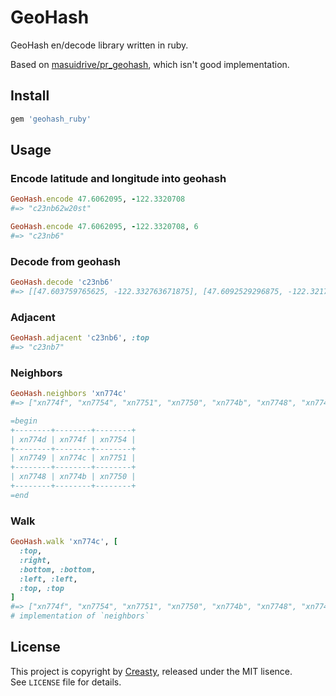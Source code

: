 GeoHash
=======

GeoHash en/decode library written in ruby.

Based on [masuidrive/pr_geohash](https://github.com/masuidrive/pr_geohash), which isn't good implementation.


Install
-------

```ruby
gem 'geohash_ruby'
```


Usage
-----

### Encode latitude and longitude into geohash

```ruby
GeoHash.encode 47.6062095, -122.3320708
#=> "c23nb62w20st"

GeoHash.encode 47.6062095, -122.3320708, 6
#=> "c23nb6"
```

### Decode from geohash

```ruby
GeoHash.decode 'c23nb6'
#=> [[47.603759765625, -122.332763671875], [47.6092529296875, -122.32177734375]]
```

### Adjacent

```ruby
GeoHash.adjacent 'c23nb6', :top
#=> "c23nb7"
```

### Neighbors

```ruby
GeoHash.neighbors 'xn774c'
#=> ["xn774f", "xn7754", "xn7751", "xn7750", "xn774b", "xn7748", "xn7749", "xn774d"]

=begin
+--------+--------+--------+
| xn774d | xn774f | xn7754 |
+--------+--------+--------+
| xn7749 | xn774c | xn7751 |
+--------+--------+--------+
| xn7748 | xn774b | xn7750 |
+--------+--------+--------+
=end
```

### Walk

```ruby
GeoHash.walk 'xn774c', [
  :top,
  :right,
  :bottom, :bottom,
  :left, :left,
  :top, :top
]
#=> ["xn774f", "xn7754", "xn7751", "xn7750", "xn774b", "xn7748", "xn7749", "xn774d"]
# implementation of `neighbors`
```


License
-------

This project is copyright by [Creasty](http://www.creasty.com), released under the MIT lisence.  
See `LICENSE` file for details.
